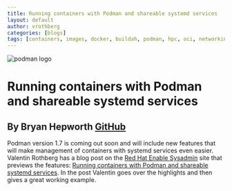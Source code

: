 ```yaml
---
title: Running containers with Podman and shareable systemd services
layout: default
author: vrothberg
categories: [blogs]
tags: [containers, images, docker, buildah, podman, hpc, oci, networking, runtime, systemd]
---
```


![podman logo](../static/vectors/raw/podman.svg)

# Running containers with Podman and shareable systemd services

## By Bryan Hepworth [GitHub](https://github.com/vrothberg)

Podman version 1.7 is coming out soon and will include new features that will make management of containers with systemd services even easier. Valentin Rothberg has a blog post on the [Red Hat Enable Sysadmin](https://www.redhat.com/sysadmin/) site that previews the features: [Running containers with Podman and shareable systemd services](https://www.redhat.com/sysadmin/podman-shareable-systemd-services). In the post Valentin goes over the highlights and then gives a great working example.

